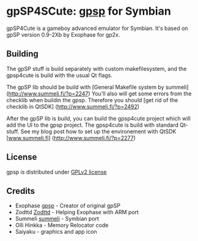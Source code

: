 gpSP4SCute: [gpsp][gpsp] for Symbian
===========================

gpSP4Cute is a gameboy advanced emulator for Symbian. It's based on gpSP version 0.9-2Xb by Exophase for gp2x.


Building
----------
The gpSP stuff is build separately with custom makefilesystem, and the gpsp4cute is build with the usual Qt flags.

The gpSP lib should be build with [General Makefile system by summeli] (http://www.summeli.fi/?p=2247)
You'll also will get some errors from the checklib when buildin the gpsp. Therefore you should [get rid of the checklib 
in QtSDK] (http://www.summeli.fi/?p=2492)

After the gpSP lib is build, you can build the gpsp4cute project which will add the UI to the gpsp project. The gpsp4cute
is build with standard Qt-stuff. See my blog post how to set up the environement with QtSDK [www.summeli.fi] (http://www.summeli.fi/?p=2277)

License
-------

gpsp is distributed under [GPLv2 license](https://github.com/Summeli/gpSP4Symbian/blob/master/COPYING.DOC)

Credits
-------
* Exophase [gpsp] - Creator of original gpSP
* Zodttd [Zodttd] - Helping Exophase with ARM port
* Summeli [summeli] - Symbian port
* Olli Hinkka - Memory Relocator code
* Saiyaku - graphics and app icon

[gpsp]: http://gpsp-dev.blogspot.com/ "gpSP development bblog"
[summeli]: www.summeli.fi
[Zodttd]: http://www.zodttd.com/

